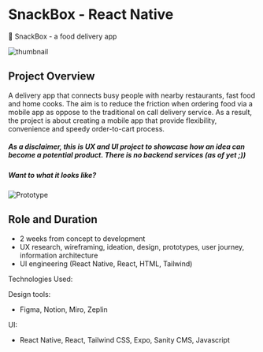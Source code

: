 # SnackBox - React Native
🚗 SnackBox - a food delivery app  

![thumbnail](https://user-images.githubusercontent.com/85416532/184834323-0abfa63b-7723-41de-a159-24951fe41d9e.png)


## Project Overview 
A delivery app that connects busy people with nearby restaurants, fast food and home cooks. The aim is to reduce the friction when ordering food via a mobile app as oppose to the traditional on call delivery service. As a result, the project is about creating a mobile app that provide flexibility, convenience and speedy order-to-cart process.

##### As a disclaimer, this is UX and UI project to showcase how an idea can become a potential product.  There is no backend services (as of yet ;))

##### Want to what it looks like? 
![Prototype](https://www.figma.com/proto/2oCWhebWoDcSmnxrDH8rDM/Food-Delivery-App?page-id=0%3A1&node-id=235%3A9&viewport=779%2C242%2C0.03&scaling=scale-down&starting-point-node-id=235%3A9)

## Role and Duration 
- 2 weeks from concept to development
- UX research, wireframing, ideation, design, prototypes, user journey, information architecture  
- UI engineering (React Native, React, HTML, Tailwind)

Technologies Used:

Design tools: 
- Figma, Notion, Miro, Zeplin

UI:
- React Native, React, Tailwind CSS, Expo, Sanity CMS, Javascript
